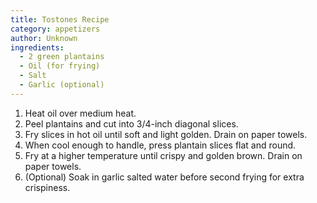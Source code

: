 ```yaml
---
title: Tostones Recipe
category: appetizers
author: Unknown
ingredients:
  - 2 green plantains
  - Oil (for frying)
  - Salt
  - Garlic (optional)
---
```


1. Heat oil over medium heat.
2. Peel plantains and cut into 3/4-inch diagonal slices.
3. Fry slices in hot oil until soft and light golden. Drain on paper towels.
4. When cool enough to handle, press plantain slices flat and round.
5. Fry at a higher temperature until crispy and golden brown. Drain on paper towels.
6. (Optional) Soak in garlic salted water before second frying for extra crispiness.
